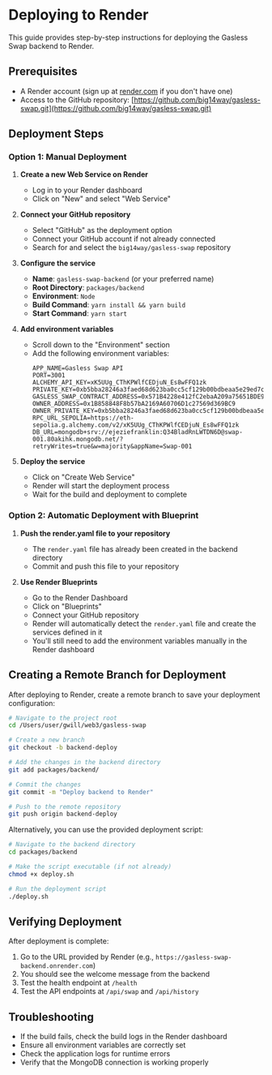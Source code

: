 # Deploying to Render

This guide provides step-by-step instructions for deploying the Gasless Swap backend to Render.

## Prerequisites

- A Render account (sign up at [render.com](https://render.com) if you don't have one)
- Access to the GitHub repository: [https://github.com/big14way/gasless-swap.git](https://github.com/big14way/gasless-swap.git)

## Deployment Steps

### Option 1: Manual Deployment

1. **Create a new Web Service on Render**
   - Log in to your Render dashboard
   - Click on "New" and select "Web Service"

2. **Connect your GitHub repository**
   - Select "GitHub" as the deployment option
   - Connect your GitHub account if not already connected
   - Search for and select the `big14way/gasless-swap` repository

3. **Configure the service**
   - **Name**: `gasless-swap-backend` (or your preferred name)
   - **Root Directory**: `packages/backend`
   - **Environment**: `Node`
   - **Build Command**: `yarn install && yarn build`
   - **Start Command**: `yarn start`

4. **Add environment variables**
   - Scroll down to the "Environment" section
   - Add the following environment variables:
     ```
     APP_NAME=Gasless Swap API
     PORT=3001
     ALCHEMY_API_KEY=xK5UUg_CThKPWlfCEDjuN_Es8wFFQ1zk
     PRIVATE_KEY=0xb5bba28246a3faed68d623ba0cc5cf129b00bdbeaa5e29ed7ce6a41688cdfaa1
     GASLESS_SWAP_CONTRACT_ADDRESS=0x571B4228e412fC2ebaA209a75651BDE93ce4B4c2
     OWNER_ADDRESS=0x1B858848F8b57bA2169A60706D1c27569d369BC9
     OWNER_PRIVATE_KEY=0xb5bba28246a3faed68d623ba0cc5cf129b00bdbeaa5e29ed7ce6a41688cdfaa1
     RPC_URL_SEPOLIA=https://eth-sepolia.g.alchemy.com/v2/xK5UUg_CThKPWlfCEDjuN_Es8wFFQ1zk
     DB_URL=mongodb+srv://ejeziefranklin:Q34BladRnLWTDN6D@swap-001.80akihk.mongodb.net/?retryWrites=true&w=majority&appName=Swap-001
     ```

5. **Deploy the service**
   - Click on "Create Web Service"
   - Render will start the deployment process
   - Wait for the build and deployment to complete

### Option 2: Automatic Deployment with Blueprint

1. **Push the render.yaml file to your repository**
   - The `render.yaml` file has already been created in the backend directory
   - Commit and push this file to your repository

2. **Use Render Blueprints**
   - Go to the Render Dashboard
   - Click on "Blueprints"
   - Connect your GitHub repository
   - Render will automatically detect the `render.yaml` file and create the services defined in it
   - You'll still need to add the environment variables manually in the Render dashboard

## Creating a Remote Branch for Deployment

After deploying to Render, create a remote branch to save your deployment configuration:

```bash
# Navigate to the project root
cd /Users/user/gwill/web3/gasless-swap

# Create a new branch
git checkout -b backend-deploy

# Add the changes in the backend directory
git add packages/backend/

# Commit the changes
git commit -m "Deploy backend to Render"

# Push to the remote repository
git push origin backend-deploy
```

Alternatively, you can use the provided deployment script:

```bash
# Navigate to the backend directory
cd packages/backend

# Make the script executable (if not already)
chmod +x deploy.sh

# Run the deployment script
./deploy.sh
```

## Verifying Deployment

After deployment is complete:

1. Go to the URL provided by Render (e.g., `https://gasless-swap-backend.onrender.com`)
2. You should see the welcome message from the backend
3. Test the health endpoint at `/health`
4. Test the API endpoints at `/api/swap` and `/api/history`

## Troubleshooting

- If the build fails, check the build logs in the Render dashboard
- Ensure all environment variables are correctly set
- Check the application logs for runtime errors
- Verify that the MongoDB connection is working properly